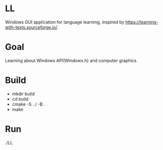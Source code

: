 # LL
Windows GUI application for language learning, inspired by https://learning-with-texts.sourceforge.io/.

# Goal
Learning about Windows API(Windows.h) and computer graphics.

# Build
- mkdir build
- cd build
- cmake -S ../ -B . 
- make

# Run
./LL
